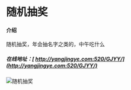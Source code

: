 # 随机抽奖

#### 介绍
随机抽奖，年会抽名字之类的，中午吃什么

##### 在线地址：[ http://yangjingye.com:520/GJYY/](http://yangjingye.com:520/GJYY/)

![随机抽奖](https://images.gitee.com/uploads/images/2020/1228/132644_75a91c4a_5292673.png "屏幕截图.png")